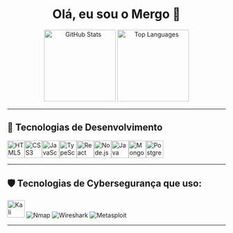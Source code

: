 <h1 align="center">Olá, eu sou o Mergo 👋</h1>

<div align="center">
  <img src="https://github-readme-stats.vercel.app/api?username=Mergo-0x04&show_icons=true&theme=radical" height="165" alt="GitHub Stats" />
  <img src="https://github-readme-stats.vercel.app/api/top-langs/?username=Mergo-0x04&layout=compact&theme=radical" height="165" alt="Top Languages" />
</div>

---

## 🚀 Tecnologias de Desenvolvimento

<div style="display: flex; flex-wrap: wrap;">
  <img src="https://cdn.jsdelivr.net/gh/devicons/devicon/icons/html5/html5-original.svg" width="40" height="40" alt="HTML5"/>
  <img src="https://cdn.jsdelivr.net/gh/devicons/devicon/icons/css3/css3-original.svg" width="40" height="40" alt="CSS3"/>
  <img src="https://cdn.jsdelivr.net/gh/devicons/devicon/icons/javascript/javascript-original.svg" width="40" height="40" alt="JavaScript"/>
  <img src="https://cdn.jsdelivr.net/gh/devicons/devicon/icons/typescript/typescript-original.svg" width="40" height="40" alt="TypeScript"/>
  <img src="https://cdn.jsdelivr.net/gh/devicons/devicon/icons/react/react-original.svg" width="40" height="40" alt="React"/>
  <img src="https://cdn.jsdelivr.net/gh/devicons/devicon/icons/nodejs/nodejs-original.svg" width="40" height="40" alt="Node.js"/>
  <img src="https://cdn.jsdelivr.net/gh/devicons/devicon/icons/java/java-original.svg" width="40" height="40" alt="Java"/>
  <img src="https://cdn.jsdelivr.net/gh/devicons/devicon/icons/mongodb/mongodb-original.svg" width="40" height="40" alt="MongoDB"/>
  <img src="https://cdn.jsdelivr.net/gh/devicons/devicon/icons/postgresql/postgresql-original.svg" width="40" height="40" alt="PostgreSQL"/>
</div>

---

## 🛡️ Tecnologias de Cybersegurança que uso:

<p align="left">
<img src="https://upload.wikimedia.org/wikipedia/commons/2/2b/Kali-dragon-icon.svg" alt="Kali Linux" width="40" height="40">
  <img src="https://img.shields.io/badge/Nmap-00BFFF?style=for-the-badge" alt="Nmap" />
  <img src="https://img.shields.io/badge/Wireshark-007ACC?style=for-the-badge" alt="Wireshark" />
  <img src="https://img.shields.io/badge/Metasploit-5F4BB6?style=for-the-badge" alt="Metasploit" />
</p>

---

